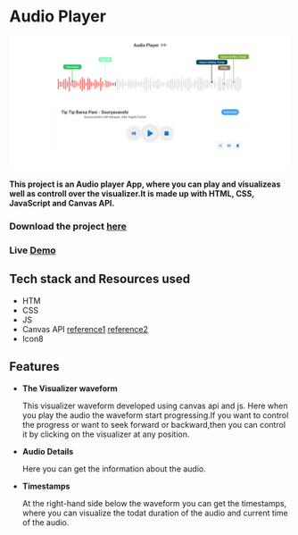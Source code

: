 # Audio Player
<p align="center"> <img src="https://github.com/Ransingh88/projects/blob/main/audio_player/images/App_img01.png" alt="ransingh88" /> </p>

**This project is an Audio player App, where you can play and visualizeas well as controll over the visualizer.It is made up with HTML, CSS, JavaScript and Canvas API.**

### Download the project [here]()
### Live [Demo](https://dr-audioplayer.netlify.app/)


## Tech stack and Resources used
- HTM
- CSS
- JS
- Canvas API [reference1](https://developer.mozilla.org/en-US/docs/Web/API/Canvas_API) [reference2](https://www.w3schools.com/tags/ref_canvas.asp)
- Icon8

## Features
- **The Visualizer waveform**
    <p>This visualizer waveform developed using canvas api and js. Here when you play the audio the waveform start progressing.If you want to control the progress or want to seek forward or backward,then you can control
    it by clicking on the visualizer at any position.</p>
   
- **Audio Details**
    <p>Here you can get the information about the audio.</p>
    
 - **Timestamps**
    <p>At the right-hand side below the waveform you can get the timestamps, where you can visualize the todat duration of the audio and current time of the audio. </p>
